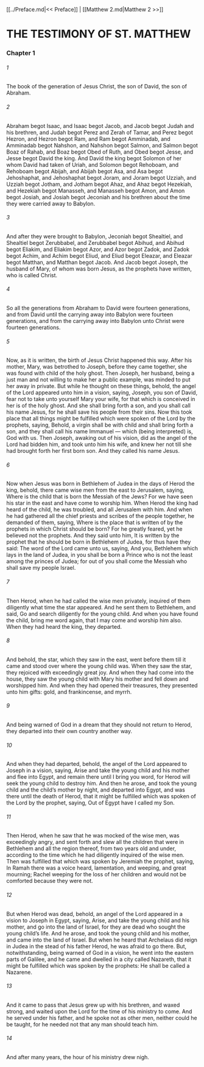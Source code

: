 [[../Preface.md|<< Preface]]  |  [[Matthew 2.md|Matthew 2 >>]]

# THE TESTIMONY OF ST. MATTHEW
### Chapter 1
###### 1

The book of the generation of Jesus Christ, the son of David, the son of Abraham.

###### 2
Abraham begot Isaac, and Isaac begot Jacob, and Jacob begot Judah and his brethren, and Judah begot Perez and Zerah of Tamar, and Perez begot Hezron, and Hezron begot Ram, and Ram begot Amminadab, and Amminadab begot Nahshon, and Nahshon begot Salmon, and Salmon begot Boaz of Rahab, and Boaz begot Obed of Ruth, and Obed begot Jesse, and Jesse begot David the king. And David the king begot Solomon of her whom David had taken of Uriah, and Solomon begot Rehoboam, and Rehoboam begot Abijah, and Abijah begot Asa, and Asa begot Jehoshaphat, and Jehoshaphat begot Joram, and Joram begot Uzziah, and Uzziah begot Jotham, and Jotham begot Ahaz, and Ahaz begot Hezekiah, and Hezekiah begot Manasseh, and Manasseh begot Amon, and Amon begot Josiah, and Josiah begot Jeconiah and his brethren about the time they were carried away to Babylon.

###### 3
And after they were brought to Babylon, Jeconiah begot Shealtiel, and Shealtiel begot Zerubbabel, and Zerubbabel begot Abihud, and Abihud begot Eliakim, and Eliakim begot Azor, and Azor begot Zadok, and Zadok begot Achim, and Achim begot Eliud, and Eliud begot Eleazar, and Eleazar begot Matthan, and Matthan begot Jacob. And Jacob begot Joseph, the husband of Mary, of whom was born Jesus, as the prophets have written, who is called Christ.

###### 4
So all the generations from Abraham to David were fourteen generations, and from David until the carrying away into Babylon were fourteen generations, and from the carrying away into Babylon unto Christ were fourteen generations.

###### 5
Now, as it is written, the birth of Jesus Christ happened this way. After his mother, Mary, was betrothed to Joseph, before they came together, she was found with child of the holy ghost. Then Joseph, her husband, being a just man and not willing to make her a public example, was minded to put her away in private. But while he thought on these things, behold, the angel of the Lord appeared unto him in a vision, saying, Joseph, you son of David, fear not to take unto yourself Mary your wife, for that which is conceived in her is of the holy ghost. And she shall bring forth a son, and you shall call his name Jesus, for he shall save his people from their sins. Now this took place that all things might be fulfilled which were spoken of the Lord by the prophets, saying, Behold, a virgin shall be with child and shall bring forth a son, and they shall call his name Immanuel — which (being interpreted) is, God with us. Then Joseph, awaking out of his vision, did as the angel of the Lord had bidden him, and took unto him his wife, and knew her not till she had brought forth her first born son. And they called his name Jesus.

###### 6
Now when Jesus was born in Bethlehem of Judea in the days of Herod the king, behold, there came wise men from the east to Jerusalem, saying, Where is the child that is born the Messiah of the Jews? For we have seen his star in the east and have come to worship him. When Herod the king had heard of the child, he was troubled, and all Jerusalem with him. And when he had gathered all the chief priests and scribes of the people together, he demanded of them, saying, Where is the place that is written of by the prophets in which Christ should be born? For he greatly feared, yet he believed not the prophets. And they said unto him, It is written by the prophet that he should be born in Bethlehem of Judea, for thus have they said: The word of the Lord came unto us, saying, And you, Bethlehem which lays in the land of Judea, in you shall be born a Prince who is not the least among the princes of Judea; for out of you shall come the Messiah who shall save my people Israel.

###### 7
Then Herod, when he had called the wise men privately, inquired of them diligently what time the star appeared. And he sent them to Bethlehem, and said, Go and search diligently for the young child. And when you have found the child, bring me word again, that I may come and worship him also. When they had heard the king, they departed.

###### 8
And behold, the star, which they saw in the east, went before them till it came and stood over where the young child was. When they saw the star, they rejoiced with exceedingly great joy. And when they had come into the house, they saw the young child with Mary his mother and fell down and worshipped him. And when they had opened their treasures, they presented unto him gifts: gold, and frankincense, and myrrh.

###### 9
And being warned of God in a dream that they should not return to Herod, they departed into their own country another way.

###### 10
And when they had departed, behold, the angel of the Lord appeared to Joseph in a vision, saying, Arise and take the young child and his mother and flee into Egypt, and remain there until I bring you word, for Herod will seek the young child to destroy him. And then he arose, and took the young child and the child’s mother by night, and departed into Egypt, and was there until the death of Herod, that it might be fulfilled which was spoken of the Lord by the prophet, saying, Out of Egypt have I called my Son.

###### 11
Then Herod, when he saw that he was mocked of the wise men, was exceedingly angry, and sent forth and slew all the children that were in Bethlehem and all the region thereof, from two years old and under, according to the time which he had diligently inquired of the wise men. Then was fulfilled that which was spoken by Jeremiah the prophet, saying, In Ramah there was a voice heard, lamentation, and weeping, and great mourning; Rachel weeping for the loss of her children and would not be comforted because they were not.

###### 12
But when Herod was dead, behold, an angel of the Lord appeared in a vision to Joseph in Egypt, saying, Arise, and take the young child and his mother, and go into the land of Israel, for they are dead who sought the young child’s life. And he arose, and took the young child and his mother, and came into the land of Israel. But when he heard that Archelaus did reign in Judea in the stead of his father Herod, he was afraid to go there. But, notwithstanding, being warned of God in a vision, he went into the eastern parts of Galilee, and he came and dwelled in a city called Nazareth, that it might be fulfilled which was spoken by the prophets: He shall be called a Nazarene.

###### 13
And it came to pass that Jesus grew up with his brethren, and waxed strong, and waited upon the Lord for the time of his ministry to come. And he served under his father, and he spoke not as other men, neither could he be taught, for he needed not that any man should teach him.

###### 14
And after many years, the hour of his ministry drew nigh.